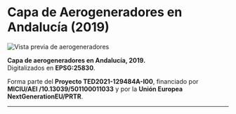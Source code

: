 # Capa de Aerogeneradores en Andalucía (2019)

![Vista previa de aerogeneradores](ruta/de/la/foto.jpg)

**Capa de aerogeneradores en Andalucía, 2019.**  
Digitalizados en **EPSG:25830**.  

Forma parte del **Proyecto TED2021-129484A-I00**, financiado por **MICIU/AEI /10.13039/501100011033** y por la **Unión Europea NextGenerationEU/PRTR**.

---
